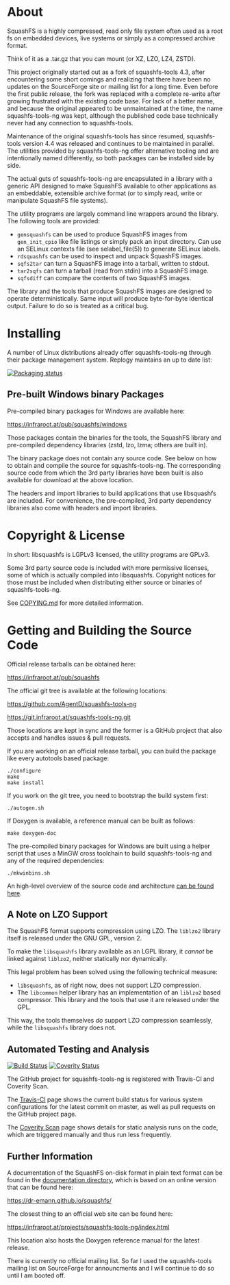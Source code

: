 # About

SquashFS is a highly compressed, read only file system often used as a root fs
on embedded devices, live systems or simply as a compressed archive format.

Think of it as a .tar.gz that you can mount (or XZ, LZO, LZ4, ZSTD).

This project originally started out as a fork of squashfs-tools 4.3, after
encountering some short comings and realizing that there have been no updates
on the SourceForge site or mailing list for a long time. Even before the first
public release, the fork was replaced with a complete re-write after growing
frustrated with the existing code base. For lack of a better name, and because
the original appeared to be unmaintained at the time, the name squashfs-tools-ng
was kept, although the published code base technically never had any connection
to squashfs-tools.

Maintenance of the original squashfs-tools has since resumed, squashfs-tools
version 4.4 was released and continues to be maintained in parallel. The
utilities provided by squashfs-tools-ng offer alternative tooling and are
intentionally named differently, so both packages can be installed side by
side.

The actual guts of squashfs-tools-ng are encapsulated in a library with a
generic API designed to make SquashFS available to other applications as an
embeddable, extensible archive format (or to simply read, write or manipulate
SquashFS file systems).

The utility programs are largely command line wrappers around the library. The
following tools are provided:

 - `gensquashfs` can be used to produce SquashFS images from `gen_init_cpio`
   like file listings or simply pack an input directory. Can use an SELinux
   contexts file (see selabel_file(5)) to generate SELinux labels.
 - `rdsquashfs` can be used to inspect and unpack SquashFS images.
 - `sqfs2tar` can turn a SquashFS image into a tarball, written to stdout.
 - `tar2sqfs` can turn a tarball (read from stdin) into a SquashFS image.
 - `sqfsdiff` can compare the contents of two SquashFS images.

The library and the tools that produce SquashFS images are designed to operate
deterministically. Same input will produce byte-for-byte identical
output. Failure to do so is treated as a critical bug.

# Installing

A number of Linux distributions already offer squashfs-tools-ng through their
package management system. Replogy maintains an up to date list:

[![Packaging status](https://repology.org/badge/vertical-allrepos/squashfs-tools-ng.svg)](https://repology.org/project/squashfs-tools-ng/versions)

## Pre-built Windows binary Packages

Pre-compiled binary packages for Windows are available here:

https://infraroot.at/pub/squashfs/windows

Those packages contain the binaries for the tools, the SquashFS library
and pre-compiled dependency libraries (zstd, lzo, lzma; others are built in).

The binary package does not contain any source code. See below on how to obtain
and compile the source for squashfs-tools-ng. The corresponding source code
from which the 3rd party libraries have been built is also available for
download at the above location.

The headers and import libraries to build applications that use libsquashfs are
included. For convenience, the pre-compiled, 3rd party dependency libraries
also come with headers and import libraries.

# Copyright & License

In short: libsquashfs is LGPLv3 licensed, the utility programs are GPLv3.

Some 3rd party source code is included with more permissive licenses, some of
which is actually compiled into libsquashfs. Copyright notices for those must
be included when distributing either source or binaries of squashfs-tools-ng.

See [COPYING.md](COPYING.md) for more detailed information.

# Getting and Building the Source Code

Official release tarballs can be obtained here:

https://infraroot.at/pub/squashfs

The official git tree is available at the following locations:

https://github.com/AgentD/squashfs-tools-ng

https://git.infraroot.at/squashfs-tools-ng.git

Those locations are kept in sync and the former is a GitHub project that also
accepts and handles issues & pull requests.

If you are working on an official release tarball, you can build the package
like every autotools based package:

	./configure
	make
	make install

If you work on the git tree, you need to bootstrap the build system first:

	./autogen.sh

If Doxygen is available, a reference manual can be built as follows:

	make doxygen-doc

The pre-compiled binary packages for Windows are built using a helper script
that uses a MinGW cross toolchain to build squashfs-tools-ng and any of the
required dependencies:

	./mkwinbins.sh

An high-level overview of the source code and
architecture [can be found here](doc/architecture.md).

## A Note on LZO Support

The SquashFS format supports compression using LZO. The `liblzo2` library
itself is released under the GNU GPL, version 2.

To make the `libsquashfs` library available as an LGPL library, it *cannot* be
linked against `liblzo2`, neither statically nor dynamically.

This legal problem has been solved using the following technical measure:

 - `libsquashfs`, as of right now, does not support LZO compression.
 - The `libcommon` helper library has an implementation of an `liblzo2` based
   compressor. This library and the tools that use it are released under
   the GPL.

This way, the tools themselves *do* support LZO compression seamlessly, while
the `libsquashfs` library does not.

## Automated Testing and Analysis

[![Build Status](https://travis-ci.com/AgentD/squashfs-tools-ng.svg?branch=master)](https://travis-ci.com/AgentD/squashfs-tools-ng)
[![Coverity Status](https://scan.coverity.com/projects/18718/badge.svg)](https://scan.coverity.com/projects/squashfs-tools-ng)

The GitHub project for squashfs-tools-ng is registered with Travis-CI and
Coverity Scan.

The [Travis-CI](https://travis-ci.com/github/AgentD/squashfs-tools-ng]) page
shows the current build status for various system configurations for the
latest commit on master, as well as pull requests on the GitHub project page.

The [Coverity Scan](https://scan.coverity.com/projects/squashfs-tools-ng) page
shows details for static analysis runs on the code, which are triggered
manually and thus run less frequently.

## Further Information

A documentation of the SquashFS on-disk format in plain text format can be
found in the [documentation directory](doc/format.txt), which is based on
an online version that can be found here:

https://dr-emann.github.io/squashfs/


The closest thing to an official web site can be found here:

https://infraroot.at/projects/squashfs-tools-ng/index.html

This location also hosts the Doxygen reference manual for the latest release.

There is currently no official mailing list. So far I used the squashfs-tools
mailing list on SourceForge for announcments and I will continue to do so
until I am booted off.
